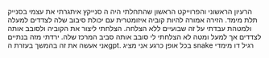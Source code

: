 הרעיון הראשוני והפרוייקט הראשון שהתחלתי היה ה סנייקץ איתגרתי את עצמי בסנייק תלת מימד. הזירה אמורה להיות קוביה איזומטרית עם יכולת סיבוב שלה לצדדים למעלה ולמטהת עבדתי על זה שבועיים ללא הצלחה. הצלחתי ליצור את הקוביה ולסובב אותה לצדדים אך למעל ומטה לא הצלחתי לי סובב אותה סביב המרכז שלה. ירדתי מזה בנתיים אני אעשה את זה בהמשך בעזרת הgpt.
בכל אופן כרגע אני מציג snake רגיל דו מימדי
